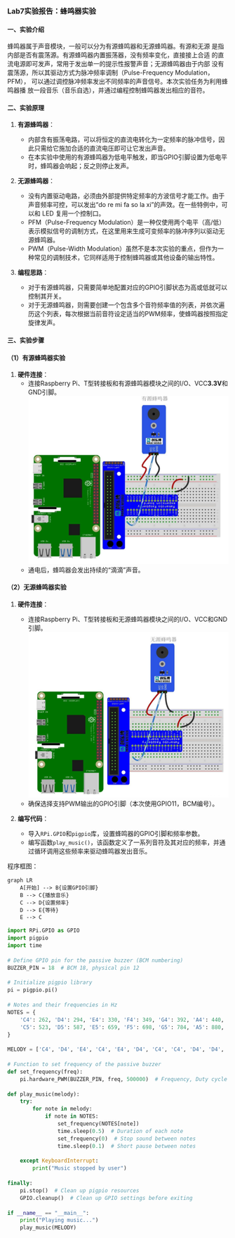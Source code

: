 ### Lab7实验报告：蜂鸣器实验

#### 一、实验介绍
蜂鸣器属于声音模块，一般可以分为有源蜂鸣器和无源蜂鸣器。有源和无源
是指内部是否有震荡源。有源蜂鸣器内置振荡器，没有频率变化，直接接上合适
的直流电源即可发声，常用于发出单一的提示性报警声音；无源蜂鸣器由于内部
没有震荡源，所以其驱动方式为脉冲频率调制（Pulse-Frequency Modulation，PFM），
可以通过调控脉冲频率发出不同频率的声音信号。本次实验任务为利用蜂鸣器播
放一段音乐（音乐自选），并通过编程控制蜂鸣器发出相应的音符。

#### 二、实验原理
1. **有源蜂鸣器**：
   - 内部含有振荡电路，可以将恒定的直流电转化为一定频率的脉冲信号，因此只需给它施加合适的直流电压即可让它发出声音。
   - 在本实验中使用的有源蜂鸣器为低电平触发，即当GPIO引脚设置为低电平时，蜂鸣器会响起；反之则停止发声。

2. **无源蜂鸣器**：
   - 没有内置驱动电路，必须由外部提供特定频率的方波信号才能工作。由于声音频率可控，可以发出“do re mi fa so la xi”的声效。在一些特例中，可以和 LED 复用一个控制口。
   - PFM（Pulse-Frequency Modulation）是一种仅使用两个电平（高/低）表示模拟信号的调制方式，在这里用来生成可变频率的脉冲序列以驱动无源蜂鸣器。
   - PWM（Pulse-Width Modulation）虽然不是本次实验的重点，但作为一种常见的调制技术，它同样适用于控制蜂鸣器或其他设备的输出特性。

3. **编程思路**：
   - 对于有源蜂鸣器，只需要简单地配置对应的GPIO引脚状态为高或低就可以控制其开关。
   - 对于无源蜂鸣器，则需要创建一个包含多个音符频率值的列表，并依次遍历这个列表，每次根据当前音符设定适当的PWM频率，使蜂鸣器按照指定旋律发声。

#### 三、实验步骤
#### （1）有源蜂鸣器实验
1. **硬件连接**：
   - 连接Raspberry Pi、T型转接板和有源蜂鸣器模块之间的I/O、VCC**3.3V**和GND引脚。![alt text](images/image-12.png)
   - 通电后，蜂鸣器会发出持续的“滴滴”声音。

#### （2）无源蜂鸣器实验
1. **硬件连接**：
   - 连接Raspberry Pi、T型转接板和无源蜂鸣器模块之间的I/O、VCC和GND引脚。![alt text](images/image-11.png)
   - 确保选择支持PWM输出的GPIO引脚（本次使用GPIO11，BCM编号）。

2. **编写代码**：
   - 导入`RPi.GPIO`和`pigpio`库，设置蜂鸣器的GPIO引脚和频率参数。
   - 编写函数`play_music()`，该函数定义了一系列音符及其对应的频率，并通过循环调用这些频率来驱动蜂鸣器发出音乐。

程序框图：
```mermaid
graph LR
    A[开始] --> B{设置GPIO引脚}
    B --> C{播放音乐}
    C --> D{设置频率}
    D --> E{等待}
    E --> C
```

```python
import RPi.GPIO as GPIO
import pigpio
import time

# Define GPIO pin for the passive buzzer (BCM numbering)
BUZZER_PIN = 18  # BCM 18, physical pin 12

# Initialize pigpio library
pi = pigpio.pi()

# Notes and their frequencies in Hz
NOTES = {
    'C4': 262, 'D4': 294, 'E4': 330, 'F4': 349, 'G4': 392, 'A4': 440, 'B4': 494,
    'C5': 523, 'D5': 587, 'E5': 659, 'F5': 698, 'G5': 784, 'A5': 880, 'B5': 988,
}

MELODY = ['C4', 'D4', 'E4', 'C4', 'E4', 'D4', 'C4', 'C4', 'D4', 'D4', 'E4', 'E4', 'C4', 'D4', 'E4']

# Function to set frequency of the passive buzzer
def set_frequency(freq):
    pi.hardware_PWM(BUZZER_PIN, freq, 500000)  # Frequency, Duty cycle (50%)

def play_music(melody):
    try:
        for note in melody:
            if note in NOTES:
                set_frequency(NOTES[note])
                time.sleep(0.5)  # Duration of each note
                set_frequency(0)  # Stop sound between notes
                time.sleep(0.1)  # Short pause between notes

    except KeyboardInterrupt:
        print("Music stopped by user")

finally:
    pi.stop()  # Clean up pigpio resources
    GPIO.cleanup()  # Clean up GPIO settings before exiting

if __name__ == "__main__":
    print("Playing music...")
    play_music(MELODY)
```